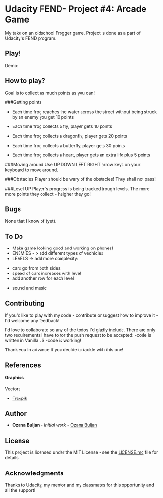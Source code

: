 # Udacity FEND- Project #4:  Arcade Game
My take on an oldschool Frogger game. Project is done as a part of Udacity's FEND program.


## Play!
Demo:

## How to play?
 Goal is to collect as much points as you can!

###Getting points
* Each time frog reaches the water across the street without being struck by an enemy you get 10 points

* Each time frog collects a fly, player gets  10 points
* Each time frog collects a dragonfly, player gets 20 points
* Each time frog collects a butterfly, player gets  30 points
* Each time frog collects a heart, player gets  an extra life plus 5 points

###Moving around
Use UP DOWN LEFT RIGHT arrow keys on your keyboard to move around.

###Obstacles
Player should be wary of the obstacles! They shall not pass!

###Level UP
Player's progress is being tracked trough levels. The more more points they collect - heigher they go!

## Bugs
None that I know of (yet).


## To Do
* Make game looking good and working on phones!
* ENEMIES - > add different types of vechicles
* LEVELS -> add more complexity:
 - cars go from both sides
 - speed of cars increases with level
 - add another row for each level

* sound and music


## Contributing
If you'd like to play with my code - contribute or suggest how to improve it -I'd welcome any feedback!

I'd love to collaborate so any of the todos I'd gladly include. There are only two requirements I have to for the push request to be accepted:
    -code is written in Vanilla JS
    -code is working!

Thank you in advance if you decide to tackle with this one!


## References
#### Graphics
Vectors
* [Freepik](https://www.freepik.com/)


## Author
* **Ozana Buljan** - *Initial work* - [Ozana Buljan](https://github.com/ozana-buljan)


## License
This project is licensed under the MIT License - see the [LICENSE.md](LICENSE.md) file for details

## Acknowledgments
Thanks to Udacity, my mentor and my classmates for this opportunity and all the support!

